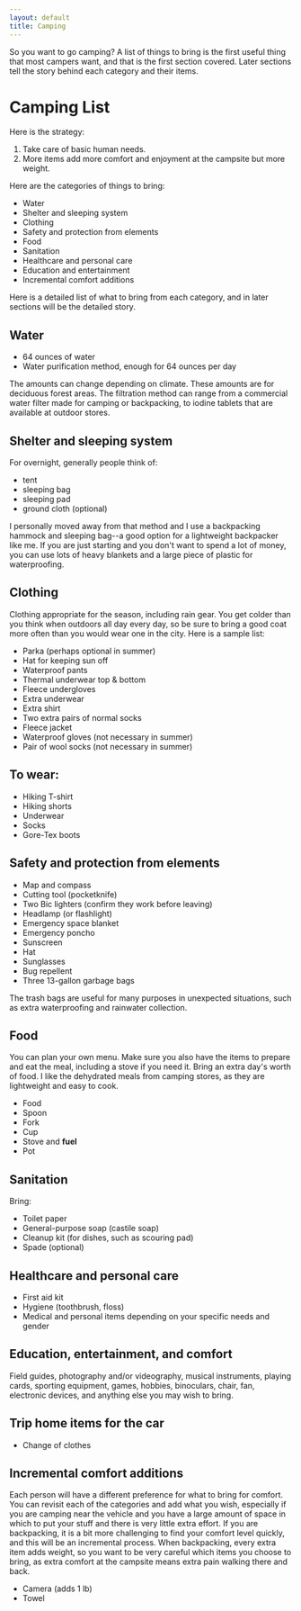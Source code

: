 ```yaml
---
layout: default
title: Camping
---
```


So you want to go camping?
A list of things to bring is the first useful thing that most campers want, and that is the first section covered.
Later sections tell the story behind each category and their items.

Camping List
===
Here is the strategy:

1. Take care of basic human needs.
2. More items add more comfort and enjoyment at the campsite but more weight.

Here are the categories of things to bring:
* Water
* Shelter and sleeping system
* Clothing
* Safety and protection from elements
* Food
* Sanitation
* Healthcare and personal care
* Education and entertainment
* Incremental comfort additions

Here is a detailed list of what to bring from each category, and in later sections will be the detailed story.

Water
---
* 64 ounces of water
* Water purification method, enough for 64 ounces per day

The amounts can change depending on climate. These amounts are for deciduous forest areas. The filtration method can range from a commercial water filter made for camping or backpacking, to
iodine tablets that are available at outdoor stores.

Shelter and sleeping system
---
For overnight, generally people think of:
* tent
* sleeping bag
* sleeping pad
* ground cloth (optional)

I personally moved away from that method and I use a backpacking hammock and sleeping bag--a good option for a lightweight backpacker like me. If you are just starting and you don't want to spend a lot of money, 
you can use lots of heavy blankets and a large piece of plastic for waterproofing.

Clothing
---
Clothing appropriate for the season, including rain gear. You get colder than you think when outdoors all day every day, so be sure to bring a good coat more often than you would wear one in the city. Here is a sample list:
* Parka (perhaps optional in summer)
* Hat for keeping sun off
* Waterproof pants
* Thermal underwear top & bottom
* Fleece undergloves
* Extra underwear
* Extra shirt
* Two extra pairs of normal socks
* Fleece jacket
* Waterproof gloves (not necessary in summer)
* Pair of wool socks (not necessary in summer)

To wear:
---
* Hiking T-shirt
* Hiking shorts
* Underwear
* Socks
* Gore-Tex boots

Safety and protection from elements
---
* Map and compass
* Cutting tool (pocketknife)
* Two Bic lighters (confirm they work before leaving)
* Headlamp (or flashlight)
* Emergency space blanket
* Emergency poncho
* Sunscreen
* Hat
* Sunglasses
* Bug repellent
* Three 13-gallon garbage bags

The trash bags are useful for many purposes in unexpected situations, such as extra waterproofing and rainwater collection.

Food
---
You can plan your own menu.
Make sure you also have the items to prepare and eat the meal, including a stove if you need it.
Bring an extra day's worth of food. I like the dehydrated meals from camping stores, as they are lightweight and easy to cook.
* Food
* Spoon
* Fork
* Cup
* Stove and __fuel__
* Pot

Sanitation
---
Bring:
* Toilet paper
* General-purpose soap (castile soap)
* Cleanup kit (for dishes, such as scouring pad)
* Spade (optional)

Healthcare and personal care
---
* First aid kit
* Hygiene (toothbrush, floss)
* Medical and personal items depending on your specific needs and gender

Education, entertainment, and comfort
---
Field guides, photography and/or videography, musical instruments, playing cards, 
sporting equipment, games, hobbies, binoculars, chair, fan, electronic devices,
and anything else you may wish to bring.

Trip home items for the car
---
* Change of clothes

Incremental comfort additions
---
Each person will have a different preference for what to bring for comfort.
You can revisit each of the categories and add what you wish,
especially if you are camping near the vehicle and you have a large
amount of space in which to put your stuff and there is very little extra effort.
If you are backpacking, it is a bit more challenging to find your comfort
level quickly, and this will be an incremental process.
When backpacking, every extra item adds weight, so you want to be very
careful which items you choose to bring, as extra comfort at the campsite
means extra pain walking there and back.
* Camera (adds 1 lb)
* Towel


